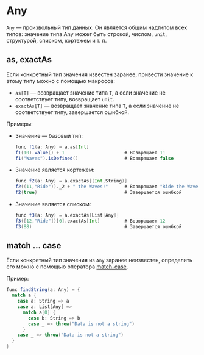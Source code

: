 # Any

`Any` — произвольный тип данных. Он является общим надтипом всех типов: значение типа Any может быть строкой, числом, `unit`, структурой, списком, кортежем и т. п.

## as, exactAs

Если конкретный тип значения известен заранее, привести значение к этому типу можно с помощью макросов:

* `as[T]` — возвращает значение типа `T`, а если значение не соответствует типу, возвращает `unit`.
* `exactAs[T]` — возвращает значение типа `T`, а если значение не соответствует типу, завершается ошибкой.

Примеры:

* Значение — базовый тип:

   ```scala
   func f1(a: Any) = a.as[Int]
   f1(10).value() + 1                      # Возвращает 11
   f1("Waves").isDefined()                 # Возвращает false
   ```

* Значение является кортежем:

   ```scala
   func f2(a: Any) = a.exactAs[(Int,String)]
   f2((11,"Ride"))._2 + " the Waves!"      # Возвращает "Ride the Waves!"
   f2(true)                                # Завершается ошибкой
   ```

* Значение является списком:

   ```scala
   func f3(a: Any) = a.exactAs[List[Any]]
   f3([12,"Ride"])[0].exactAs[Int]         # Возвращает 12
   f3(88)                                  # Завершается ошибкой
   ```
<!--
В следующем примере вызываемая функция `second` возвращает значение, которое использует вызывающая функция `first` (см. раздел [Вызов dApp из dApp](/ru/ride/advanced/dapp-to-dapp)):

```scala
{-# STDLIB_VERSION 5 #-}
{-# CONTENT_TYPE DAPP #-}
{-# SCRIPT_TYPE ACCOUNT #-}

@Callable(i)
func first() = {
  strict d = invoke(this,"second",[],[])
  [
    IntegerEntry("key",d.exactAs[Int])
  ]
}

@Callable(i)
func second() = {
  ( [], 42 )
}
```
-->

## match ... case

Если конкретный тип значения из `Any` заранее неизвестен, определить его можно с помощью оператора [match-case](/ru/ride/operators/match-case).

Пример:

```scala
func findString(a: Any) = {
  match a {
    case a: String => a
    case a: List[Any] =>
      match a[0] {
        case b: String => b
        case _ => throw("Data is not a string")
      }
    case _ => throw("Data is not a string")
  }
}
```
